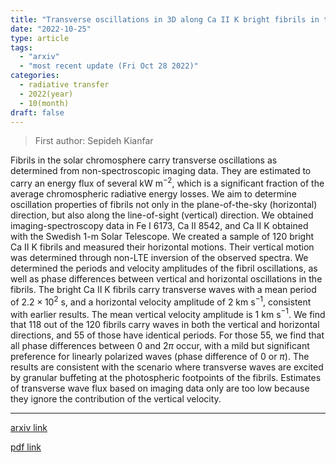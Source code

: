 ```yaml
---
title: "Transverse oscillations in 3D along Ca II K bright fibrils in the Solar chromosphere"
date: "2022-10-25"
type: article
tags:
  - "arxiv"
  - "most recent update (Fri Oct 28 2022)"
categories:
  - radiative transfer
  - 2022(year)
  - 10(month)
draft: false
---
```


> First author: Sepideh Kianfar

 Fibrils in the solar chromosphere carry transverse oscillations as determined
from non-spectroscopic imaging data. They are estimated to carry an energy flux
of several kW m$^{-2}$, which is a significant fraction of the average
chromospheric radiative energy losses. We aim to determine oscillation
properties of fibrils not only in the plane-of-the-sky (horizontal) direction,
but also along the line-of-sight (vertical) direction. We obtained
imaging-spectroscopy data in Fe I 6173, Ca II 8542, and Ca II K obtained with
the Swedish 1-m Solar Telescope. We created a sample of 120 bright Ca II K
fibrils and measured their horizontal motions. Their vertical motion was
determined through non-LTE inversion of the observed spectra. We determined the
periods and velocity amplitudes of the fibril oscillations, as well as phase
differences between vertical and horizontal oscillations in the fibrils. The
bright Ca II K fibrils carry transverse waves with a mean period of
$2.2\times10^2$ s, and a horizontal velocity amplitude of 2 km s$^{-1}$,
consistent with earlier results. The mean vertical velocity amplitude is 1 km
s$^{-1}$. We find that 118 out of the 120 fibrils carry waves in both the
vertical and horizontal directions, and 55 of those have identical periods. For
those 55, we find that all phase differences between $0$ and $2\pi$ occur, with
a mild but significant preference for linearly polarized waves (phase
difference of $0$ or $\pi$). The results are consistent with the scenario where
transverse waves are excited by granular buffeting at the photospheric
footpoints of the fibrils. Estimates of transverse wave flux based on imaging
data only are too low because they ignore the contribution of the vertical
velocity.

---
[arxiv link](http://arxiv.org/abs/2210.14089v1)

[pdf link](http://arxiv.org/pdf/2210.14089v1)